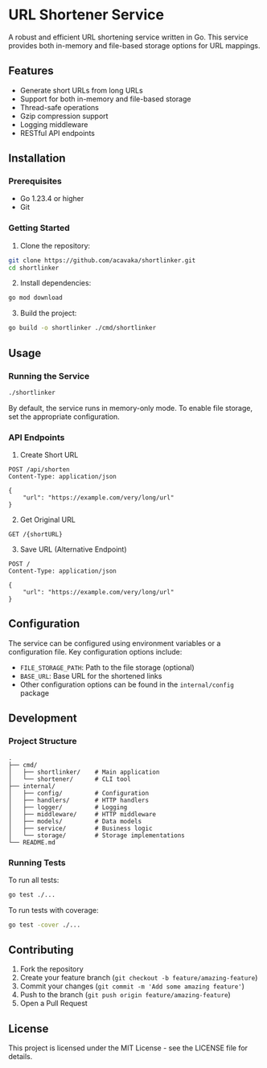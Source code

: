 # URL Shortener Service

A robust and efficient URL shortening service written in Go. This service provides both in-memory and file-based storage options for URL mappings.

## Features

- Generate short URLs from long URLs
- Support for both in-memory and file-based storage
- Thread-safe operations
- Gzip compression support
- Logging middleware
- RESTful API endpoints

## Installation

### Prerequisites

- Go 1.23.4 or higher
- Git

### Getting Started

1. Clone the repository:
```bash
git clone https://github.com/acavaka/shortlinker.git
cd shortlinker
```

2. Install dependencies:
```bash
go mod download
```

3. Build the project:
```bash
go build -o shortlinker ./cmd/shortlinker
```

## Usage

### Running the Service

```bash
./shortlinker
```

By default, the service runs in memory-only mode. To enable file storage, set the appropriate configuration.

### API Endpoints

1. Create Short URL
```http
POST /api/shorten
Content-Type: application/json

{
    "url": "https://example.com/very/long/url"
}
```

2. Get Original URL
```http
GET /{shortURL}
```

3. Save URL (Alternative Endpoint)
```http
POST /
Content-Type: application/json

{
    "url": "https://example.com/very/long/url"
}
```

## Configuration

The service can be configured using environment variables or a configuration file. Key configuration options include:

- `FILE_STORAGE_PATH`: Path to the file storage (optional)
- `BASE_URL`: Base URL for the shortened links
- Other configuration options can be found in the `internal/config` package

## Development

### Project Structure

```
.
├── cmd/
│   ├── shortlinker/    # Main application
│   └── shortener/      # CLI tool
├── internal/
│   ├── config/         # Configuration
│   ├── handlers/       # HTTP handlers
│   ├── logger/         # Logging
│   ├── middleware/     # HTTP middleware
│   ├── models/         # Data models
│   ├── service/        # Business logic
│   └── storage/        # Storage implementations
└── README.md
```

### Running Tests

To run all tests:
```bash
go test ./...
```

To run tests with coverage:
```bash
go test -cover ./...
```

## Contributing

1. Fork the repository
2. Create your feature branch (`git checkout -b feature/amazing-feature`)
3. Commit your changes (`git commit -m 'Add some amazing feature'`)
4. Push to the branch (`git push origin feature/amazing-feature`)
5. Open a Pull Request

## License

This project is licensed under the MIT License - see the LICENSE file for details.
